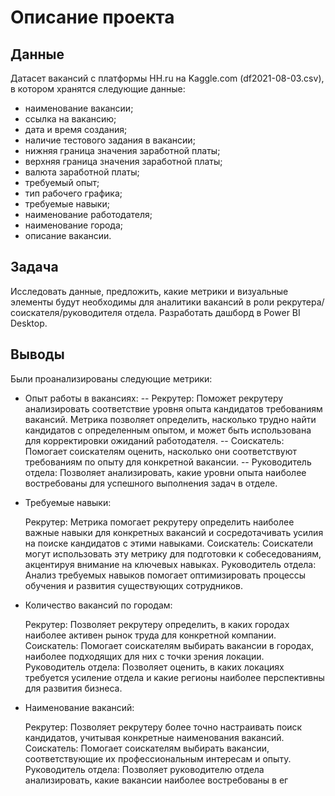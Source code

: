 # Описание проекта
## Данные
Датасет вакансий с платформы HH.ru на Kaggle.com (df2021-08-03.csv), в котором хранятся следующие данные:
* наименование вакансии;
* ссылка на вакансию;
* дата и время создания;
* наличие тестового задания в вакансии;
* нижняя граница значения заработной платы;
* верхняя граница значения заработной платы;
* валюта заработной платы;
* требуемый опыт;
* тип рабочего графика;
* требуемые навыки;
* наименование работодателя;
* наименование города;
* описание вакансии.

## Задача
Исследовать данные, предложить, какие метрики и визуальные элементы будут необходимы для аналитики вакансий в роли рекрутера/соискателя/руководителя отдела. Разработать дашборд в Power BI Desktop.

## Выводы
Были проанализированы следующие метрики:
- Опыт работы в вакансиях:
-- Рекрутер: Поможет рекрутеру анализировать соответствие уровня опыта кандидатов требованиям вакансий. Метрика позволяет определить, насколько трудно найти кандидатов с определенным опытом, и может быть использована для корректировки ожиданий работодателя.
-- Соискатель: Помогает соискателям оценить, насколько они соответствуют требованиям по опыту для конкретной вакансии.
-- Руководитель отдела: Позволяет анализировать, какие уровни опыта наиболее востребованы для успешного выполнения задач в отделе.

-  Требуемые навыки:

    Рекрутер: Метрика помогает рекрутеру определить наиболее важные навыки для конкретных вакансий и сосредотачивать усилия на поиске кандидатов с этими навыками.
    Соискатель: Соискатели могут использовать эту метрику для подготовки к собеседованиям, акцентируя внимание на ключевых навыках.
    Руководитель отдела: Анализ требуемых навыков помогает оптимизировать процессы обучения и развития существующих сотрудников.

- Количество вакансий по городам:

    Рекрутер: Позволяет рекрутеру определить, в каких городах наиболее активен рынок труда для конкретной компании.
    Соискатель: Помогает соискателям выбирать вакансии в городах, наиболее подходящих для них с точки зрения локации.
    Руководитель отдела: Позволяет оценить, в каких локациях требуется усиление отдела и какие регионы наиболее перспективны для развития бизнеса.

- Наименование вакансий:

    Рекрутер: Позволяет рекрутеру более точно настраивать поиск кандидатов, учитывая конкретные наименования вакансий.
    Соискатель: Помогает соискателям выбирать вакансии, соответствующие их профессиональным интересам и опыту.
    Руководитель отдела: Позволяет руководителю отдела анализировать, какие вакансии наиболее востребованы в ег
